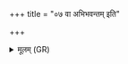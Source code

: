 +++
title = "०७ वा अभिभवन्तम् इति"

+++
<details><summary>मूलम् (GR)</summary>

(…) वा अभिभवन्तम् इति (…) । +++(see 4a)+++  
अभिभवन्तीम् एव (…) ॥ +++(see 4bcd)+++
</details>